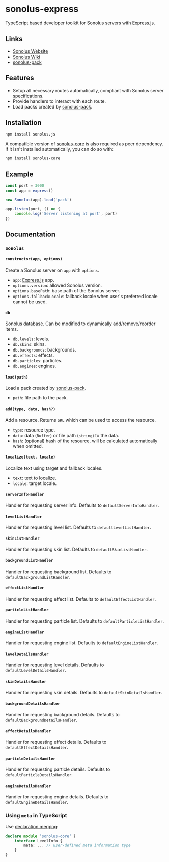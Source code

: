 # sonolus-express

TypeScript based developer toolkit for Sonolus servers with [Express.js](https://expressjs.com).

## Links

-   [Sonolus Website](https://sonolus.com)
-   [Sonolus Wiki](https://wiki.sonolus.com)
-   [sonolus-pack](https://github.com/Sonolus/sonolus-pack)

## Features

-   Setup all necessary routes automatically, compliant with Sonolus server specifications.
-   Provide handlers to interact with each route.
-   Load packs created by [sonolus-pack](https://github.com/Sonolus/sonolus-pack).

## Installation

```
npm install sonolus.js
```

A compatible version of [sonolus-core](https://github.com/Sonolus/sonolus-core) is also required as peer dependency. If it isn't installed automatically, you can do so with:

```
npm install sonolus-core
```

## Example

```ts
const port = 3000
const app = express()

new Sonolus(app).load('pack')

app.listen(port, () => {
    console.log('Server listening at port', port)
})
```

## Documentation

### `Sonolus`

#### `constructor(app, options)`

Create a Sonolus server on `app` with `options`.

-   `app`: [Express.js](https://expressjs.com) app.
-   `options.version`: allowed Sonolus version.
-   `options.basePath`: base path of the Sonolus server.
-   `options.fallbackLocale`: fallback locale when user's preferred locale cannot be used.

#### `db`

Sonolus database. Can be modified to dynamically add/remove/reorder items.

-   `db.levels`: levels.
-   `db.skins`: skins.
-   `db.backgrounds`: backgrounds.
-   `db.effects`: effects.
-   `db.particles`: particles.
-   `db.engines`: engines.

#### `load(path)`

Load a pack created by [sonolus-pack](https://github.com/NonSpicyBurrito/sonolus-pack).

-   `path`: file path to the pack.

#### `add(type, data, hash?)`

Add a resource. Returns `SRL` which can be used to access the resource.

-   `type`: resource type.
-   `data`: data (`Buffer`) or file path (`string`) to the data.
-   `hash`: (optional) hash of the resource, will be calculated automatically when omitted.

#### `localize(text, locale)`

Localize text using target and fallback locales.

-   `text`: text to localize.
-   `locale`: target locale.

#### `serverInfoHandler`

Handler for requesting server info. Defaults to `defaultServerInfoHandler`.

#### `levelListHandler`

Handler for requesting level list. Defaults to `defaultLevelListHandler`.

#### `skinListHandler`

Handler for requesting skin list. Defaults to `defaultSkinListHandler`.

#### `backgroundListHandler`

Handler for requesting background list. Defaults to `defaultBackgroundListHandler`.

#### `effectListHandler`

Handler for requesting effect list. Defaults to `defaultEffectListHandler`.

#### `particleListHandler`

Handler for requesting particle list. Defaults to `defaultParticleListHandler`.

#### `engineListHandler`

Handler for requesting engine list. Defaults to `defaultEngineListHandler`.

#### `levelDetailsHandler`

Handler for requesting level details. Defaults to `defaultLevelDetailsHandler`.

#### `skinDetailsHandler`

Handler for requesting skin details. Defaults to `defaultSkinDetailsHandler`.

#### `backgroundDetailsHandler`

Handler for requesting background details. Defaults to `defaultBackgroundDetailsHandler`.

#### `effectDetailsHandler`

Handler for requesting effect details. Defaults to `defaultEffectDetailsHandler`.

#### `particleDetailsHandler`

Handler for requesting particle details. Defaults to `defaultParticleDetailsHandler`.

#### `engineDetailsHandler`

Handler for requesting engine details. Defaults to `defaultEngineDetailsHandler`.

### Using `meta` in TypeScript

Use [declaration merging](https://www.typescriptlang.org/docs/handbook/declaration-merging.html):

```ts
declare module 'sonolus-core' {
    interface LevelInfo {
        meta: ... // user-defined meta information type
    }
}
```
